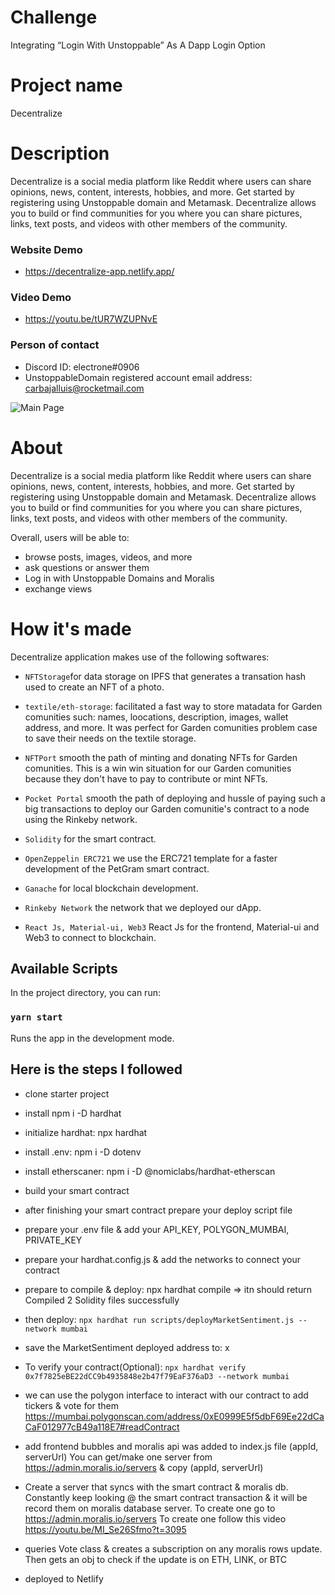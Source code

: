 # Challenge

Integrating “Login With Unstoppable” As A Dapp Login Option

# Project name

Decentralize

# Description

Decentralize is a social media platform like Reddit where users can share opinions, news, content, interests, hobbies, and more. Get started by registering using Unstoppable domain and Metamask. Decentralize allows you to build or find communities for you where you can share pictures, links, text posts, and videos with other members of the community.

### Website Demo

- https://decentralize-app.netlify.app/

### Video Demo

- https://youtu.be/tUR7WZUPNvE

### Person of contact

- Discord ID: electrone#0906
- UnstoppableDomain registered account email address: carbajalluis@rocketmail.com

![Main Page](https://raw.githubusercontent.com/electrone901/Art-Plus-Food-unstoppable-domain/main/preview?token=GHSAT0AAAAAABRPZ4RYLIMOVJIAWPKABUO2YQG4IRA)

# About

Decentralize is a social media platform like Reddit where users can share opinions, news, content, interests, hobbies, and more. Get started by registering using Unstoppable domain and Metamask. Decentralize allows you to build or find communities for you where you can share pictures, links, text posts, and videos with other members of the community.

Overall, users will be able to:

- browse posts, images, videos, and more
- ask questions or answer them
- Log in with Unstoppable Domains and Moralis
- exchange views

# How it's made

Decentralize application makes use of the following softwares:

- `NFTStorage`for data storage on IPFS that generates a transation hash used to create an NFT of a photo.

- `textile/eth-storage`: facilitated a fast way to store matadata for Garden comunities such: names, loocations, description, images, wallet address, and more. It was perfect for Garden comunities problem case to save their needs on the textile storage.

- `NFTPort` smooth the path of minting and donating NFTs for Garden comunities. This is a win win situation for our Garden comunities because they don't have to pay to contribute or mint NFTs.

- `Pocket Portal` smooth the path of deploying and hussle of paying such a big transactions to deploy our Garden comunitie's contract to a node using the Rinkeby network.

- `Solidity` for the smart contract.

- `OpenZeppelin ERC721` we use the ERC721 template for a faster development of the PetGram smart contract.

- `Ganache` for local blockchain development.

- `Rinkeby Network` the network that we deployed our dApp.

- `React Js, Material-ui, Web3` React Js for the frontend, Material-ui and Web3 to connect to blockchain.

## Available Scripts

In the project directory, you can run:

### `yarn start`

Runs the app in the development mode.

## Here is the steps I followed

- clone starter project
- install npm i -D hardhat
- initialize hardhat: npx hardhat
- install .env: npm i -D dotenv
- install etherscaner: npm i -D @nomiclabs/hardhat-etherscan
- build your smart contract
- after finishing your smart contract prepare your deploy script file
- prepare your .env file & add your API_KEY, POLYGON_MUMBAI, PRIVATE_KEY
- prepare your hardhat.config.js & add the networks to connect your contract
- prepare to compile & deploy: npx hardhat compile => itn should return Compiled 2 Solidity files successfully
- then deploy: `npx hardhat run scripts/deployMarketSentiment.js --network mumbai`
- save the MarketSentiment deployed address to: x
- To verify your contract(Optional): `npx hardhat verify 0x7f7825eBE22dCC9b4935848e2b47f79EaF376aD3 --network mumbai`
- we can use the polygon interface to interact with our contract to add tickers & vote for them https://mumbai.polygonscan.com/address/0xE0999E5f5dbF69Ee22dCaCaF012977cB49a118E7#readContract
- add frontend bubbles and moralis api was added to index.js file (appId, serverUrl) You can get/make one server from https://admin.moralis.io/servers & copy (appId, serverUrl)

- Create a server that syncs with the smart contract & moralis db. Constantly keep looking @ the smart contract transaction & it will be record them on moralis database server. To create one go to https://admin.moralis.io/servers
  To create one follow this video https://youtu.be/MI_Se26Sfmo?t=3095

- queries Vote class & creates a subscription on any moralis rows update. Then gets an obj to check if the update is on ETH, LINK, or BTC

- deployed to Netlify
